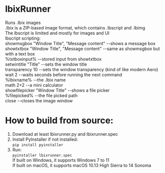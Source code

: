 # lbixRunner
Runs .lbix images <br>
.lbix is a ZIP-based image format, which contains .lbscript and .lbimg <br>
The lbscript is limited and mostly for images and UI <br>
lbscript scripting: <br>
showmsgbox "Window Title", "Message content" --shows a message box <br>
showtxtbox "Window Title", "Message content" --same as showmsgbox but with a text box <br>
%txtboxinput% --stored input from showtxtbox <br>
setwintitle "Title" --sets the window title <br>
transparency 10 --sets the window transparency (kind of like modern Aero) <br>
wait 2 --waits seconds before running the next command <br>
%lbixname% --the .lbix name <br>
math 2+2 --a mini calculator <br>
showfilepicker "Window Title" --shows a file picker <br>
%filepicked% --the file picked path <br>
close --closes the image window <br>
# How to build from source: <br>
1. Download at least lbixrunner.py and lbixrunner.spec <br>
2. Install PyInstaller if not installed: <br>
   ```pip install pyinstaller``` <br>
3. Run: <br>
  ```pyinstaller lbixrunner.spec``` <br>
If built on Windows, it supports Windows 7 to 11 <br>
If built on macOS, it supports macOS 10.13 High Sierra to 14 Sonoma <br>
